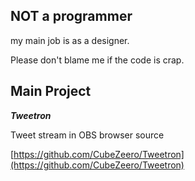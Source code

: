 ## NOT a programmer

my main job is as a designer.

Please don't blame me if the code is crap. 

## Main Project

_**Tweetron**_

Tweet stream in OBS browser source

[https://github.com/CubeZeero/Tweetron](https://github.com/CubeZeero/Tweetron)

